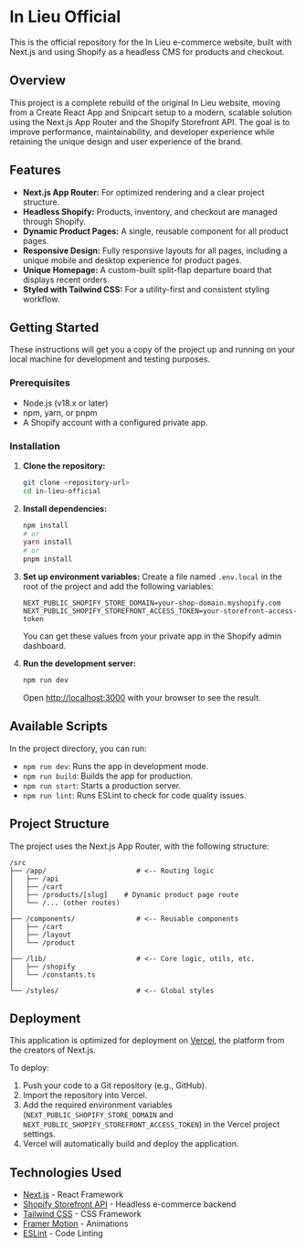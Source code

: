 # In Lieu Official

This is the official repository for the In Lieu e-commerce website, built with Next.js and using Shopify as a headless CMS for products and checkout.

## Overview

This project is a complete rebuild of the original In Lieu website, moving from a Create React App and Snipcart setup to a modern, scalable solution using the Next.js App Router and the Shopify Storefront API. The goal is to improve performance, maintainability, and developer experience while retaining the unique design and user experience of the brand.

## Features

-   **Next.js App Router:** For optimized rendering and a clear project structure.
-   **Headless Shopify:** Products, inventory, and checkout are managed through Shopify.
-   **Dynamic Product Pages:** A single, reusable component for all product pages.
-   **Responsive Design:** Fully responsive layouts for all pages, including a unique mobile and desktop experience for product pages.
-   **Unique Homepage:** A custom-built split-flap departure board that displays recent orders.
-   **Styled with Tailwind CSS:** For a utility-first and consistent styling workflow.

## Getting Started

These instructions will get you a copy of the project up and running on your local machine for development and testing purposes.

### Prerequisites

-   Node.js (v18.x or later)
-   npm, yarn, or pnpm
-   A Shopify account with a configured private app.

### Installation

1.  **Clone the repository:**
    ```bash
    git clone <repository-url>
    cd in-lieu-official
    ```

2.  **Install dependencies:**
    ```bash
    npm install
    # or
    yarn install
    # or
    pnpm install
    ```

3.  **Set up environment variables:**
    Create a file named `.env.local` in the root of the project and add the following variables:

    ```env
    NEXT_PUBLIC_SHOPIFY_STORE_DOMAIN=your-shop-domain.myshopify.com
    NEXT_PUBLIC_SHOPIFY_STOREFRONT_ACCESS_TOKEN=your-storefront-access-token
    ```

    You can get these values from your private app in the Shopify admin dashboard.

4.  **Run the development server:**
    ```bash
    npm run dev
    ```

    Open [http://localhost:3000](http://localhost:3000) with your browser to see the result.

## Available Scripts

In the project directory, you can run:

-   `npm run dev`: Runs the app in development mode.
-   `npm run build`: Builds the app for production.
-   `npm run start`: Starts a production server.
-   `npm run lint`: Runs ESLint to check for code quality issues.

## Project Structure

The project uses the Next.js App Router, with the following structure:


```
/src
├── /app/                      # <-- Routing logic
│   ├── /api
│   ├── /cart
│   ├── /products/[slug]    # Dynamic product page route
│   └── /... (other routes)
│
├── /components/               # <-- Reusable components
│   ├── /cart
│   ├── /layout
│   └── /product
│
├── /lib/                      # <-- Core logic, utils, etc.
│   ├── /shopify
│   └── /constants.ts
│
└── /styles/                   # <-- Global styles
```


## Deployment

This application is optimized for deployment on [Vercel](https://vercel.com/), the platform from the creators of Next.js.

To deploy:

1.  Push your code to a Git repository (e.g., GitHub).
2.  Import the repository into Vercel.
3.  Add the required environment variables (`NEXT_PUBLIC_SHOPIFY_STORE_DOMAIN` and `NEXT_PUBLIC_SHOPIFY_STOREFRONT_ACCESS_TOKEN`) in the Vercel project settings.
4.  Vercel will automatically build and deploy the application.

## Technologies Used

-   [Next.js](https://nextjs.org/) - React Framework
-   [Shopify Storefront API](https://shopify.dev/docs/api/storefront) - Headless e-commerce backend
-   [Tailwind CSS](https://tailwindcss.com/) - CSS Framework
-   [Framer Motion](https://www.framer.com/motion/) - Animations
-   [ESLint](https://eslint.org/) - Code Linting
